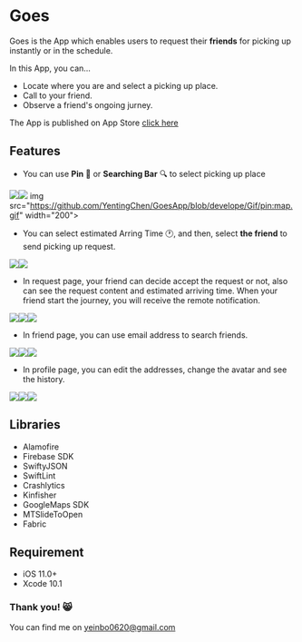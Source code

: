 # Goes

<!-- Put the link to this slide here so people can follow -->
Goes is the App which enables users to request their **friends** for picking up instantly or in the schedule.

In this App, you can...

- Locate where you are and select a picking up place.
- Call to your friend. 
- Observe a friend's ongoing jurney.

The App is published on App Store [click here](https://itunes.apple.com/tw/app/goes/id1461737679?mt=8)


## Features

- You can use **Pin** :round_pushpin: or **Searching Bar** :mag: to select picking up place

![](https://i.imgur.com/phyzkAn.png)![](https://i.imgur.com/GCKpGtn.png)
img src="https://github.com/YentingChen/GoesApp/blob/develope/Gif/pin:map.gif" width="200">

- You can select estimated Arring Time :clock1:, and then, select **the friend** to send picking up request.


![](https://i.imgur.com/PjnDn6k.png)![](https://i.imgur.com/hfPSE1k.png)
  
- In request page, your friend can decide accept the request or not, also can see the request content and estimated arriving time. When your friend start the journey, you will receive the remote notification.

![](https://i.imgur.com/QNnct6E.png)![](https://i.imgur.com/UEP4V8z.png)![](https://i.imgur.com/dKXKu0I.png)



- In friend page, you can use email address to search friends.

![](https://i.imgur.com/2Ip5U19.png)![](https://i.imgur.com/Cy7cH5x.png)![](https://i.imgur.com/ufbEwVW.png)


- In profile page, you can edit the addresses, change the avatar and see the history.

![](https://i.imgur.com/G3zxxyB.png)![](https://i.imgur.com/Vx46a3M.png)![](https://i.imgur.com/WMrmSDQ.png)

## Libraries
- Alamofire
- Firebase SDK
- SwiftyJSON
- SwiftLint
- Crashlytics
- Kinfisher
- GoogleMaps SDK
- MTSlideToOpen
- Fabric

## Requirement
- iOS 11.0+
- Xcode 10.1


### Thank you!  :smile_cat: 

You can find me on yeinbo0620@gmail.com
